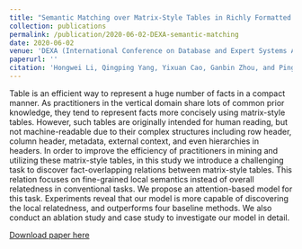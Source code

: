 ```yaml
---
title: "Semantic Matching over Matrix-Style Tables in Richly Formatted Documents"
collection: publications
permalink: /publication/2020-06-02-DEXA-semantic-matching
date: 2020-06-02
venue: 'DEXA (International Conference on Database and Expert Systems Applications) in Bratislava, Slovakia'
paperurl: ''
citation: 'Hongwei Li, Qingping Yang, Yixuan Cao, Ganbin Zhou, and Ping Luo. Semantic Matching over Matrix-Style Tables in Richly Formatted Documents. In Proceedings of the International Conference on Database and Expert Systems Applications, Sep 14-17, 2020, Bratislava, Slovakia.'
---
```

Table is an efficient way to represent a huge number of facts in a compact manner.
As practitioners in the vertical domain share lots of common prior knowledge, they tend to represent facts more concisely using matrix-style tables. However, such tables are originally intended for human reading, but not machine-readable due to their complex structures including row header, column header, metadata, external context, and even hierarchies in headers.
In order to improve the efficiency of practitioners in mining and utilizing these matrix-style tables, in this study we introduce a challenging task to discover fact-overlapping relations between matrix-style tables.
This relation focuses on fine-grained local semantics instead of overall relatedness in conventional tasks.
We propose an attention-based model for this task.
Experiments reveal that our model is more capable of discovering the local relatedness, and outperforms four baseline methods.
We also conduct an ablation study and case study to investigate our model in detail.

[Download paper here](http://hw446.github.io/files/2020-DEXA-semantic-matching.pdf)
